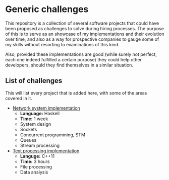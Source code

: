 # Generic challenges

This repository is a collection of several software projects that could have been proposed as challenges to solve during hiring processes. The purpose of this is to serve as an showcase of my implementations and their evolution over time, and also as a way for prospective companies to gauge some of my skills without resorting to examinations of this kind.

Also, provided these implementations are good (while surely not perfect, each one indeed fulfilled a certain purpose) they could help other developers, should they find themselves in a similar situation.

## List of challenges

This will list every project that is added here, with some of the areas covered in it.

- [Network system implementation](./network-system-haskell)
  - **Language:** Haskell
  - **Time:** 1 week
  - System design
  - Sockets
  - Concurrent programming, STM
  - Queues
  - Stream processing
- [Text processing implementation](./text-processing-cpp)
  - **Languge:** C++11
  - **Time:** 3 hours
  - File processing
  - Data analysis
